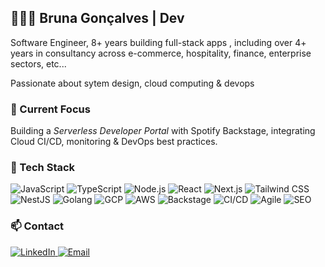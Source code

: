## 👩🏼‍💻 Bruna Gonçalves | Dev
<p> 
Software Engineer, 8+ years building full-stack apps , including over 4+ years in consultancy across e-commerce, hospitality, finance, enterprise sectors, etc...
</p>
<p> Passionate about sytem design, cloud computing & devops </p>


### 📍 Current Focus
Building a _Serverless Developer Portal_ with Spotify Backstage, integrating Cloud CI/CD, monitoring & DevOps best practices.


### 🔭 Tech Stack
<p>
  <img alt="JavaScript" src="https://img.shields.io/badge/JavaScript-F7DF1E?style=for-the-badge&logo=javascript&logoColor=black"/>
  <img alt="TypeScript" src="https://img.shields.io/badge/TypeScript-3178C6?style=for-the-badge&logo=typescript&logoColor=white"/>
  <img alt="Node.js" src="https://img.shields.io/badge/Node.js-339933?style=for-the-badge&logo=node.js&logoColor=white"/>
  <img alt="React" src="https://img.shields.io/badge/React-61DAFB?style=for-the-badge&logo=react&logoColor=black"/>
  <img alt="Next.js" src="https://img.shields.io/badge/Next.js-000000?style=for-the-badge&logo=nextdotjs&logoColor=white"/>
  <img alt="Tailwind CSS" src="https://img.shields.io/badge/Tailwind_CSS-06B6D4?style=for-the-badge&logo=tailwindcss&logoColor=white"/>
  <img alt="NestJS" src="https://img.shields.io/badge/NestJS-E0234E?style=for-the-badge&logo=nestjs&logoColor=white"/>
  <img alt="Golang" src="https://img.shields.io/badge/Go-00ADD8?style=for-the-badge&logo=go&logoColor=white"/>
  <img alt="GCP" src="https://img.shields.io/badge/Google_Cloud-4285F4?style=for-the-badge&logo=google-cloud&logoColor=white"/>
  <img alt="AWS" src="https://img.shields.io/badge/AWS-232F3E?style=for-the-badge&logo=amazon-aws&logoColor=white"/>
  <img alt="Backstage" src="https://img.shields.io/badge/Backstage-000000?style=for-the-badge&logo=spotify&logoColor=white"/>
  <img alt="CI/CD" src="https://img.shields.io/badge/CI%2FCD-Enabled-blue?style=for-the-badge"/>
  <img alt="Agile" src="https://img.shields.io/badge/Agile-Driven-green?style=for-the-badge"/>
  <img alt="SEO" src="https://img.shields.io/badge/SEO-Optimization-orange?style=for-the-badge"/>
</p>

### 📫 Contact
<p>
  <a href="https://linkedin.com/in/brugon" target="_blank">
    <img alt="LinkedIn" src="https://img.shields.io/badge/LinkedIn-0A66C2?style=for-the-badge&logo=linkedin&logoColor=white"/>
  </a>
  <a href="mailto:brunasgoncal@gmail.com">
    <img alt="Email" src="https://img.shields.io/badge/Email-D14836?style=for-the-badge&logo=gmail&logoColor=white"/>
  </a>
</p>
